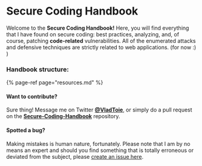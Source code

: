 # Secure Coding Handbook

Welcome to the **Secure Coding Handbook!** Here, you will find everything that I have found on secure coding: best practices, analyzing, and, of course, patching **code-related** vulnerabilities. All of the enumerated attacks and defensive techniques are strictly related to web applications. \(for now :\) \)

### Handbook structure:

{% page-ref page="resources.md" %}

#### Want to contribute?

Sure thing! Message me on Twitter [**@VladToie**](https://twitter.com/VladToie), or simply do a pull request on the [**Secure-Coding-Handbook**](https://github.com/joswha/Secure-Coding-Handbook) repository.

#### Spotted a bug?

Making mistakes is human nature, fortunately. Please note that I am by no means an expert and should you find something that is totally erroneous or deviated from the subject, please [create an issue here](https://github.com/joswha/Secure-Coding-Handbook/issues). 

